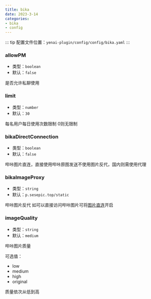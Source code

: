 ```yaml
---
title: bika
date: 2023-3-14
categories:
- bika
- config
---
```

::: tip
配置文件位置：`yenai-plugin/config/config/bika.yaml`
:::

### allowPM

- 类型：`boolean`
- 默认：`false`

是否允许私聊使用

### limit
- 类型：`number`
- 默认：`30`

每名用户每日使用次数限制 0则无限制

### bikaDirectConnection
- 类型：`boolean`
- 默认：`false`

哔咔图片直连，直接使用哔咔原图发送不使用图片反代，国内则需使用代理

### bikaImageProxy
- 类型：`string`
- 默认：`p.sesepic.top/static`

哔咔图片反代
如可以直接访问哔咔图片可将[图片直连](#bikadirectconnection)开启

### imageQuality
- 类型：`string`
- 默认：`medium`

哔咔图片质量

可选值：
- low
- medium
- high
- original

质量依次从低到高